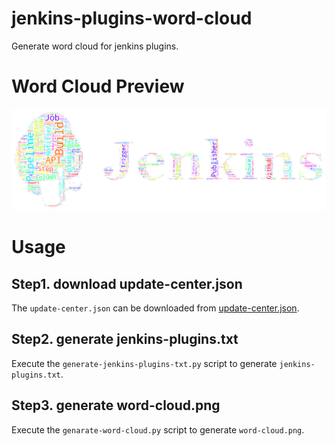 # jenkins-plugins-word-cloud
Generate word cloud for jenkins plugins.

# Word Cloud Preview

![word-cloud.png](word-cloud.png)

# Usage

## Step1. download update-center.json

The `update-center.json` can be downloaded from [update-center.json](https://updates.jenkins-ci.org/current/update-center.json).

## Step2. generate jenkins-plugins.txt

Execute the `generate-jenkins-plugins-txt.py` script to generate `jenkins-plugins.txt`.

## Step3. generate word-cloud.png

Execute the `genarate-word-cloud.py` script to generate `word-cloud.png`.
